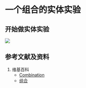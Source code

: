 # 一个组合的实体实验

## 开始做实体实验

![](/images/概率/排列和组合/一个组合的实体实验/1a1.jpg)

## 参考文献及资料

1. 维基百科
	- [Combination](https://en.wikipedia.org/wiki/Combination) 
	- [组合](https://zh.wikipedia.org/wiki/%E7%B5%84%E5%90%88) 

